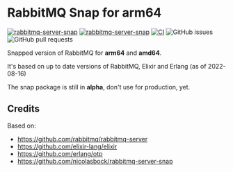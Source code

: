 # RabbitMQ Snap for arm64

[![rabbitmq-server-snap](https://snapcraft.io/rabbitmq-server-snap/badge.svg)](https://snapcraft.io/rabbitmq-server-snap)
[![rabbitmq-server-snap](https://snapcraft.io/rabbitmq-server-snap/trending.svg?name=0)](https://snapcraft.io/rabbitmq-server-snap)
[![CI](https://github.com/ML-PA-Consulting-GmbH/rabbitmq-server-snap/actions/workflows/CI.yaml/badge.svg)](https://github.com/ML-PA-Consulting-GmbH/rabbitmq-server-snap/actions/workflows/CI.yaml)
![GitHub issues](https://img.shields.io/github/issues/ML-PA-Consulting-GmbH/rabbitmq-server-snap)
![GitHub pull requests](https://img.shields.io/github/issues-pr/ML-PA-Consulting-GmbH/rabbitmq-server-snap)

Snapped version of RabbitMQ for **arm64** and **amd64**.

It's based on up to date versions of RabbitMQ, Elixir and Erlang (as of 2022-08-16)

The snap package is still in **alpha**, don't use for production, yet.

## Credits

Based on: 
- https://github.com/rabbitmq/rabbitmq-server
- https://github.com/elixir-lang/elixir
- https://github.com/erlang/otp
- https://github.com/nicolasbock/rabbitmq-server-snap
